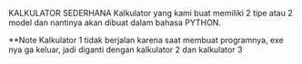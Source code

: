 KALKULATOR SEDERHANA
Kalkulator yang kami buat memiliki 2 tipe atau 2 model dan nantinya akan dibuat dalam bahasa PYTHON.

\*\*Note Kalkulator 1 tidak berjalan karena saat membuat programnya, exe nya ga keluar, jadi diganti dengan kalkulator 2 dan kalkulator 3
